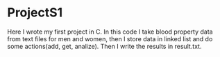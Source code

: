 # ProjectS1
Here I wrote my first project in C. In this code I take blood property data from text files for men and women, then I store data in linked list and do some actions(add, get, analize). Then I write the results in result.txt.
